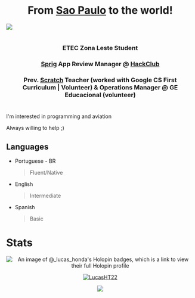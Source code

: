 
<div align="center">
<h1>From <a href="https://en.wikipedia.org/wiki/S%C3%A3o_Paulo">Sao Paulo</a> to the world!</h1>
</div>

[![](https://cloud-8ohhqgghu-hack-club-bot.vercel.app/0image.png)](https://www.tripadvisor.com/Attraction_Review-g303631-d550339-Reviews-Paulista_Avenue-Sao_Paulo_State_of_Sao_Paulo.html#/media-atf/550339/412735725:p/?albumid=-160&type=0&category=-160)

<h1></h1>

<div align="center">

<h3>ETEC Zona Leste Student</h3>
<h3><a href="https://github.com/hackclub/sprig">Sprig</a> App Review Manager @ <a href="https://hackclub.com">HackClub</a></h3>
<h3>Prev. <a href="https://scratch.mit.edu/">Scratch</a> Teacher (worked with Google CS First Curriculum | Volunteer) & Operations Manager @ GE Educacional (volunteer)</h3>
</div>

<h1></h1>

I'm interested in programming and aviation

Always willing to help ;)

## Languages
- Portuguese - BR
  >Fluent/Native
- English
  >Intermediate
- Spanish
  >Basic

  
# Stats

<p align="center">
  <img alt="An image of @_lucas_honda's Holopin badges, which is a link to view their full Holopin profile" src="https://holopin.me/_lucas_honda" />
</p>

<p align="center"><a href="https://github.com/ryo-ma/github-profile-trophy">
  <img src="https://github-profile-trophy.vercel.app/?username=LucasHT22&column=8&margin-w=10&no-frame=true" alt="LucasHT22"/></a>
</p>

<p align="center">
  <img src="https://github-readme-stats.vercel.app/api?username=LucasHT22&count_private=true&show_icons=true&theme=tokyonight&include_all_commits=true"/>
</p>

